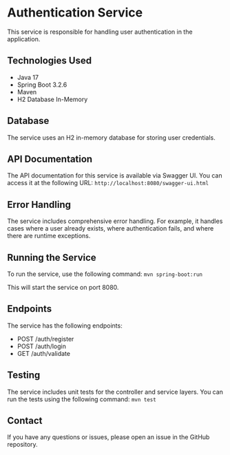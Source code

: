 # Authentication Service

This service is responsible for handling user authentication in the application.

## Technologies Used

- Java 17
- Spring Boot 3.2.6
- Maven
- H2 Database In-Memory

## Database

The service uses an H2 in-memory database for storing user credentials.

## API Documentation

The API documentation for this service is available via Swagger UI. You can access it at the following
URL: `http://localhost:8080/swagger-ui.html`

## Error Handling

The service includes comprehensive error handling. For example, it handles cases where a user already exists, where
authentication fails, and where there are runtime exceptions.

## Running the Service

To run the service, use the following command: `mvn spring-boot:run`

This will start the service on port 8080.

## Endpoints

The service has the following endpoints:

- POST /auth/register
- POST /auth/login
- GET /auth/validate

## Testing

The service includes unit tests for the controller and service layers. You can run the tests using the following
command: `mvn test`

## Contact

If you have any questions or issues, please open an issue in the GitHub repository.

